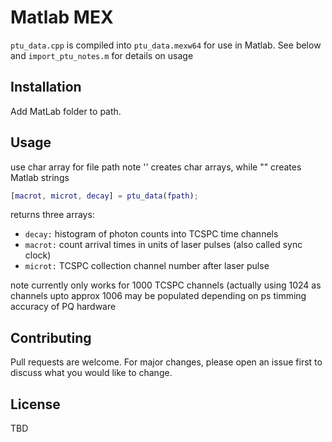 # Matlab MEX

`ptu_data.cpp` is compiled into `ptu_data.mexw64` for use in Matlab.  See below and `import_ptu_notes.m` for details on usage

## Installation

Add MatLab folder to path.

## Usage

use char array for file path
note '' creates char arrays, while "" creates Matlab strings

```matlab
[macrot, microt, decay] = ptu_data(fpath);
```

returns three arrays:

- `decay:`  histogram of photon counts into TCSPC time channels
- `macrot:`  count arrival times in units of laser pulses (also called sync clock)
- `microt:`  TCSPC collection channel number after laser pulse

note currently only works for 1000 TCSPC channels (actually using 1024 as channels upto approx 1006 may be populated depending on ps timming accuracy of PQ hardware


## Contributing
Pull requests are welcome. For major changes, please open an issue first to discuss what you would like to change.


## License
TBD